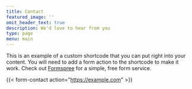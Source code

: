 ```yaml
---
title: Contact
featured_image: ''
omit_header_text: true
description: We'd love to hear from you
type: page
menu: main
---
```

This is an example of a custom shortcode that you can put right into your content. You will need to add a form action to the shortcode to make it work. Check out [Formspree](https://formspree.io/) for a simple, free form service.

{{< form-contact action="https://example.com"  >}}
